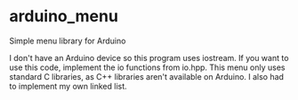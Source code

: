 # arduino_menu
Simple menu library for Arduino

I don't have an Arduino device so this program uses iostream. If you want to use this code, implement the io functions 
from io.hpp. This menu only uses standard C libraries, as C++ libraries aren't available on Arduino. I also had to 
implement my own linked list.
